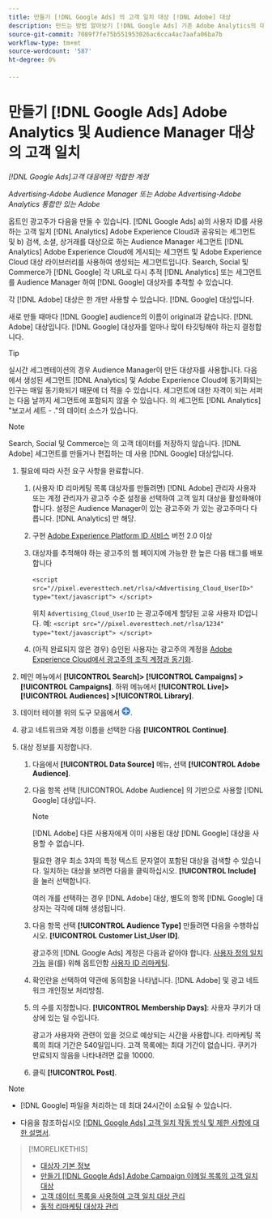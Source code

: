 ```yaml
---
title: 만들기 [!DNL Google Ads] 의 고객 일치 대상 [!DNL Adobe] 대상
description: 만드는 방법 알아보기 [!DNL Google Ads] 기존 Adobe Analytics의 대상과 Audience Manager 대상의 대상을 고객이 일치시킵니다.
source-git-commit: 7089f7fe75b551953026ac6cca4ac7aafa06ba7b
workflow-type: tm+mt
source-wordcount: '587'
ht-degree: 0%

---
```


# 만들기 [!DNL Google Ads] Adobe Analytics 및 Audience Manager 대상의 고객 일치

*[!DNL Google Ads]고객 대응에만 적합한 계정*

*Advertising-Adobe Audience Manager 또는 Adobe Advertising-Adobe Analytics 통합만 있는 Adobe*

옵트인 광고주가 다음을 만들 수 있습니다. [!DNL Google Ads] a)의 사용자 ID를 사용하는 고객 일치 [!DNL Analytics] Adobe Experience Cloud과 공유되는 세그먼트 및 b) 검색, 소셜, 상거래를 대상으로 하는 Audience Manager 세그먼트 [!DNL Analytics] Adobe Experience Cloud에 게시되는 세그먼트 및 Adobe Experience Cloud 대상 라이브러리를 사용하여 생성되는 세그먼트입니다. Search, Social 및 Commerce가 [!DNL Google] 각 URL로 다시 추적 [!DNL Analytics] 또는 세그먼트를 Audience Manager 하여 [!DNL Google] 대상자를 추적할 수 있습니다.

각 [!DNL Adobe] 대상은 한 개만 사용할 수 있습니다. [!DNL Google] 대상입니다.

새로 만들 때마다 [!DNL Google] audience의 이름이 original과 같습니다. [!DNL Adobe] 대상입니다. [!DNL Google] 대상자를 얼마나 많이 타깃팅해야 하는지 결정합니다.

>[!TIP]
>
>실시간 세그멘테이션의 경우 Audience Manager이 만든 대상자를 사용합니다. 다음에서 생성된 세그먼트 [!DNL Analytics] 및 Adobe Experience Cloud에 동기화되는 인구는 매일 동기화되기 때문에 더 적을 수 있습니다. 세그먼트에 대한 자격이 되는 서퍼는 다음 날까지 세그먼트에 포함되지 않을 수 있습니다. 의 세그먼트 [!DNL Analytics] &quot;보고서 세트 - .&quot;의 데이터 소스가 있습니다.

>[!NOTE]
>
>Search, Social 및 Commerce는 의 고객 데이터를 저장하지 않습니다. [!DNL Adobe] 세그먼트를 만들거나 편집하는 데 사용 [!DNL Google] 대상입니다.

1. 필요에 따라 사전 요구 사항을 완료합니다.

   1. (사용자 ID 리마케팅 목록 대상자를 만들려면) [!DNL Adobe] 관리자 사용자 또는 계정 관리자가 광고주 수준 설정을 선택하여 고객 일치 대상을 활성화해야 합니다. 설정은 Audience Manager이 있는 광고주와 가 있는 광고주마다 다릅니다. [!DNL Analytics] 만 해당.

   1. 구현 [Adobe Experience Platform ID 서비스](https://experienceleague.adobe.com/docs/id-service/using/home.html) 버전 2.0 이상

   1. 대상자를 추적해야 하는 광고주의 웹 페이지에 가능한 한 높은 다음 태그를 배포합니다

      `<script src="//pixel.everesttech.net/rlsa/<Advertising_Cloud_UserID>" type="text/javascript"> </script>`

      위치 `Advertising_Cloud_UserID` 는 광고주에게 할당된 고유 사용자 ID입니다. 예:  `<script src="//pixel.everesttech.net/rlsa/1234" type="text/javascript"> </script>`

   1. (아직 완료되지 않은 경우) 승인된 사용자는 광고주의 계정을 [Adobe Experience Cloud에서 광고주의 조직 계정과 동기화](/help/search-social-commerce/admin/sync-adobe-audiences.md).

1. 메인 메뉴에서 **[!UICONTROL Search]> [!UICONTROL Campaigns] >[!UICONTROL Campaigns]**. 하위 메뉴에서 **[!UICONTROL Live]> [!UICONTROL Audiences] >[!UICONTROL Library]**.

1. 데이터 테이블 위의 도구 모음에서 ![만들기](/help/search-social-commerce/assets/add.png "만들기").

1. 광고 네트워크와 계정 이름을 선택한 다음 **[!UICONTROL Continue]**.

1. 대상 정보를 지정합니다.

   1. 다음에서 **[!UICONTROL Data Source]** 메뉴, 선택 **[!UICONTROL Adobe Audience]**.

   1. 다음 항목 선택 [!UICONTROL Adobe Audience] 의 기반으로 사용할 [!DNL Google] 대상입니다.

      >[!NOTE]
      >
      >[!DNL Adobe] 다른 사용자에게 이미 사용된 대상 [!DNL Google] 대상을 사용할 수 없습니다.

      필요한 경우 최소 3자의 특정 텍스트 문자열이 포함된 대상을 검색할 수 있습니다. 일치하는 대상을 보려면 다음을 클릭하십시오. **[!UICONTROL Include]** 을 눌러 선택합니다.

      여러 개를 선택하는 경우 [!DNL Adobe] 대상, 별도의 항목 [!DNL Google] 대상자는 각각에 대해 생성됩니다.

   1. 다음 항목 선택 **[!UICONTROL Audience Type]** 만들려면 다음을 수행하십시오. **[!UICONTROL Customer List_User ID]**.

      광고주의 [!DNL Google Ads] 계정은 다음과 같아야 합니다. [사용자 정의 일치 가능](https://support.google.com/adspolicy/answer/6299717) 을(를) 위해 옵트인함 [사용자 ID 리마케팅](https://support.google.com/google-ads/answer/9199250).

   1. 확인란을 선택하여 약관에 동의함을 나타냅니다. [!DNL Adobe] 및 광고 네트워크 개인정보 처리방침.

   1. 의 수를 지정합니다. **[!UICONTROL Membership Days]**: 사용자 쿠키가 대상에 있는 일 수입니다.

      광고가 사용자와 관련이 있을 것으로 예상되는 시간을 사용합니다. 리마케팅 목록의 최대 기간은 540일입니다. 고객 목록에는 최대 기간이 없습니다. 쿠키가 만료되지 않음을 나타내려면 값을 10000.

   1. 클릭 **[!UICONTROL Post]**.

>[!NOTE]
>
>* [!DNL Google] 파일을 처리하는 데 최대 24시간이 소요될 수 있습니다.
>
>* 다음을 참조하십시오 [[!DNL Google Ads] 고객 일치 작동 방식 및 제한 사항에 대한 설명서](https://support.google.com/displayvideo/answer/9539301).

>[!MORELIKETHIS]
>
>* [대상자 기본 정보](audience-about.md)
>* [만들기 [!DNL Google Ads] Adobe Campaign 이메일 목록의 고객 일치 대상](google-audience-from-campaign-email-list.md)
>* [고객 데이터 목록을 사용하여 고객 일치 대상 관리](audience-from-customer-data-list.md)
>* [동적 리마케팅 대상자 관리](audience-dynamic-remarketing-manage.md)
